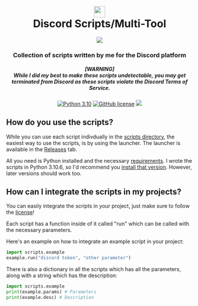 <div align="center">
    <h1><img src="https://assets-global.website-files.com/6257adef93867e50d84d30e2/636e0a6ca814282eca7172c6_icon_clyde_white_RGB.svg"width="30px"><br>Discord Scripts/Multi-Tool</h1>
    <img src="https://i.giphy.com/media/MDJ9IbxxvDUQM/giphy.gif">
    <h3>Collection of scripts written by me for the Discord platform</h3>
    <h5>[WARNING]<br>While I did my best to make these scripts undetectable, you may get terminated from Discord as these scripts violate the Discord Terms of Service.</h5>

[![Python 3.10](https://img.shields.io/badge/Python-3.10-bluesvg)](https://www.python.org/download/releases/3.0/)
[![GitHub license](https://img.shields.io/badge/license-GPL%202.0-green)](./LICENSE)
    <a href="https://github.com/mov-ebx">
        <img src="https://gpvc.arturio.dev/mov-ebx">
    </a>
</div>

## How do you use the scripts?

While you can use each script indivdually in the [scripts directory](src/scripts/), the easiest way to use the scripts, is by using the launcher. The launcher is available in the [Releases](https://github.com/mov-ebx/discord-scripts/releases/latest) tab.

All you need is Python installed and the necessary [requirements](src/requirements.txt). I wrote the scripts in Python 3.10.6, so I'd recommend you [install that version](https://www.python.org/downloads/release/python-3106/). However, later versions should work too.

## How can I integrate the scripts in my projects?

You can easily integrate the scripts in your project, just make sure to follow the [license](LICENSE)!

Each script has a function inside of it called "run" which can be called with the necessary parameters.

Here's an example on how to integrate an example script in your project:

```py
import scripts.example
example.run("discord token", "other parameter")
```

There is also a dictionary in all the scripts which has all the parameters, along with a string which has the description:

```py
import scripts.example
print(example.params) # Parameters
print(example.desc) # Description
```
